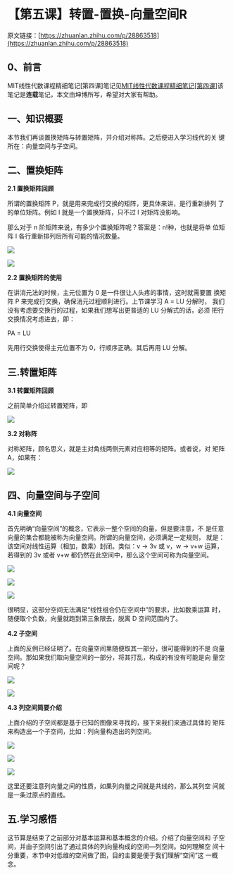 # 【第五课】转置-置换-向量空间R

原文链接：[https://zhuanlan.zhihu.com/p/28863518](https://zhuanlan.zhihu.com/p/28863518)

## **0、前言**

MIT线性代数课程精细笔记\[第四课\]笔记见[MIT线性代数课程精细笔记\[第四课\]](https://zhuanlan.zhihu.com/p/28490221)该笔记是**连载**笔记，本文由坤博所写，希望对大家有帮助。

## **一、知识概要**

本节我们再谈置换矩阵与转置矩阵，并介绍对称阵。之后便进入学习线代的关 键所在：向量空间与子空间。

## **二、置换矩阵**

**2.1 置换矩阵回顾**

所谓的置换矩阵 P，就是用来完成行交换的矩阵，更具体来讲，是行重新排列 了的单位矩阵。例如 I 就是一个置换矩阵，只不过 I 对矩阵没影响。

那么对于 n 阶矩阵来说，有多少个置换矩阵呢？答案是：n!种，也就是将单 位矩阵 I 各行重新排列后所有可能的情况数量。

![](v2-e175aa86da62bb944c5daf4a89fdce09_hd.jpg)

  


![](v2-a63d318ed100ae3b5e7f50108b4c53be_hd.jpg)

**2.2 置换矩阵的使用**

在讲消元法的时候，主元位置为 0 是一件很让人头疼的事情，这时就需要置 换矩阵 P 来完成行交换，确保消元过程顺利进行。上节课学习 A = LU 分解时， 我们没有考虑要交换行的过程，如果我们想写出更普适的 LU 分解式的话，必须 把行交换情况考虑进去，即：

PA = LU

先用行交换使得主元位置不为 0，行顺序正确。其后再用 LU 分解。

## **三.转置矩阵**

**3.1 转置矩阵回顾**

之前简单介绍过转置矩阵，即

  


![](v2-f65847fb181d8f85e717198cc154a51c_hd.jpg)

**3.2 对称阵**

对称矩阵，顾名思义，就是主对角线两侧元素对应相等的矩阵。或者说，对 矩阵 A，如果有：

![](v2-b8fa8a5bd98c7547fc64b6739e15ec97_hd.jpg)

## **四、向量空间与子空间**

**4.1 向量空间**

首先明确“向量空间”的概念，它表示一整个空间的向量，但是要注意，不 是任意向量的集合都能被称为向量空间。所谓的向量空间，必须满足一定规则， 就是：该空间对线性运算（相加，数乘）封闭。类似：v → 3v 或 v，w → v+w 运算，若得到的 3v 或者 v+w 都仍然在此空间中，那么这个空间可称为向量空间。

![](v2-9e01cf010846fbe4dcf2cfcd05de9c8a_hd.jpg)

  


![](v2-6faeab335f94ac2e0b300ab05897d683_hd.jpg)

  


![](v2-115656b995e6240c357fe7a4a07e1c4c_hd.jpg)

很明显，这部分空间无法满足“线性组合仍在空间中”的要求，比如数乘运算 时，随便取个负数，向量就跑到第三象限去，脱离 D 空间范围内了。

**4.2 子空间**

上面的反例已经证明了。在向量空间里随便取其一部分，很可能得到的不是 向量空间。那如果我们取向量空间的一部分，将其打乱，构成的有没有可能是向 量空间呢？

![](v2-634a84c773e9488b0b5b265983730d77_hd.jpg)

  


![](v2-5e1f00862a0c89cd7e5106d9eaf2cd80_hd.jpg)

**4.3 列空间简要介绍**

上面介绍的子空间都是基于已知的图像来寻找的，接下来我们来通过具体的 矩阵来构造出一个子空间，比如：列向量构造出的列空间。

![](v2-7cf3fd41df46ac6a5b5e5970e5b0e57f_hd.jpg)

  


![](v2-bb429b20140a1b6cbd5d1202a55121e1_hd.jpg)

  


![](v2-5db1fa993d8bc58d106060b1558db849_hd.jpg)

这里还要注意列向量之间的性质，如果列向量之间就是共线的，那么其列空 间就是一条过原点的直线。

## **五.学习感悟**

这节算是结束了之前部分对基本运算和基本概念的介绍。介绍了向量空间和 子空间，并由子空间引出了通过具体的列向量构成的空间—列空间。如何理解空 间十分重要，本节中对低维的空间做了图，目的主要是便于我们理解“空间”这 一概念。

